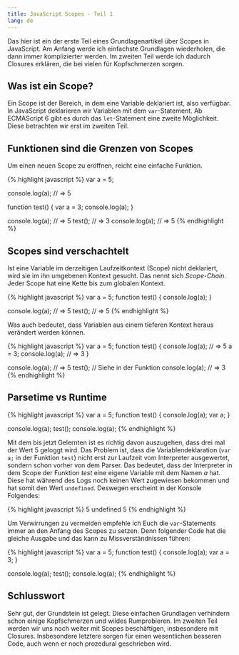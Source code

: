 ```yaml
---
title: JavaScript Scopes - Teil 1
lang: de
---
```


Das hier ist ein der erste Teil eines Grundlagenartikel über Scopes in JavaScript. Am Anfang werde ich einfachste Grundlagen wiederholen, die dann immer komplizierter werden. Im zweiten Teil werde ich dadurch Closures erklären, die bei vielen für Kopfschmerzen sorgen. 

## Was ist ein Scope?

Ein Scope ist der Bereich, in dem eine Variable deklariert ist, also verfügbar. In JavaScript deklarieren wir Variablen mit dem ```var```-Statement. Ab ECMAScript 6 gibt es durch das ```let```-Statement eine zweite Möglichkeit. Diese betrachten wir erst im zweiten Teil. 

## Funktionen sind die Grenzen von Scopes

Um einen neuen Scope zu eröffnen, reicht eine einfache Funktion.

{% highlight javascript %}
var a = 5;

console.log(a); // => 5

function test() {
	var a = 3;
	console.log(a);
}

console.log(a); // => 5
test(); // => 3
console.log(a); // => 5
{% endhighlight %}

## Scopes sind verschachtelt

Ist eine Variable im derzeitigen Laufzeitkontext (Scope) nicht deklariert, wird sie im ihn umgebenen Kontext gesucht. Das nennt sich *Scope-Chain*. Jeder Scope hat eine Kette bis zum globalen Kontext.

{% highlight javascript %}
var a = 5;
function test() {
	console.log(a);
}

console.log(a); // => 5
test(); // => 5
{% endhighlight %}

Was auch bedeutet, dass Variablen aus einem tieferen Kontext heraus verändert werden können.

{% highlight javascript %}
var a = 5;
function test() {
	console.log(a); // => 5
	a = 3;
	console.log(a); // => 3
}

console.log(a); // => 5
test(); // Siehe in der Funktion
console.log(a); // => 3
{% endhighlight %}

## Parsetime vs Runtime

{% highlight javascript %}
var a = 5;
function test() {
	console.log(a);
	var a;
}

console.log(a);
test();
console.log(a);
{% endhighlight %}

Mit dem bis jetzt Gelernten ist es richtig davon auszugehen, dass drei mal der Wert 5 geloggt wird. Das Problem ist, dass die Variablendeklaration (```var a;``` in der Funktion ```test```) nicht erst zur Laufzeit vom Interpreter ausgewertet, sondern schon vorher von dem Parser. Das bedeutet, dass der Interpreter in dem Scope der Funktion *test* eine eigene Variable mit dem Namen *a* hat. Diese hat während des Logs noch keinen Wert zugewiesen bekommen und hat somit den Wert ```undefined```. Deswegen erscheint in der Konsole Folgendes:

{% highlight javascript %}
5
undefined
5
{% endhighlight %}

Um Verwirrungen zu vermeiden empfehle ich Euch die ```var```-Statements immer an den Anfang des Scopes zu setzen. Denn folgender Code hat die gleiche Ausgabe und das kann zu Missverständnissen führen:

{% highlight javascript %}
var a = 5;
function test() {
	console.log(a);
	var a = 3;
}

console.log(a);
test();
console.log(a);
{% endhighlight %}

## Schlusswort

Sehr gut, der Grundstein ist gelegt. Diese einfachen Grundlagen verhindern schon einige Kopfschmerzen und wildes Rumprobieren. Im zweiten Teil werden wir uns noch weiter mit Scopes beschäftigen, insbesondere mit Closures. Insbesondere letztere sorgen für einen wesentlichen besseren Code, auch wenn er noch prozedural geschrieben wird.
